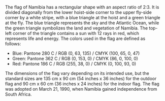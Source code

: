 The flag of Namibia has a rectangular shape with an aspect ratio of 2:3. It is divided diagonally from the lower hoist-side corner to the upper fly-side corner by a white stripe, with a blue triangle at the hoist and a green triangle at the fly. The blue triangle represents the sky and the Atlantic Ocean, while the green triangle symbolizes the land and vegetation of Namibia. The top-left corner of the triangle contains a sun with 12 rays in red, which represents life and energy. The colors used in the flag are defined as follows: 

- Blue: Pantone 280 C / RGB (0, 63, 135) / CMYK (100, 65, 0, 47)
- Green: Pantone 362 C / RGB (0, 153, 0) / CMYK (86, 0, 100, 0)
- Red: Pantone 186 C / RGB (255, 38, 0) / CMYK (0, 100, 93, 0)

The dimensions of the flag vary depending on its intended use, but the standard sizes are 135 cm x 90 cm (54 inches x 36 inches) for the outdoor flag and 90 cm x 60 cm (36 inches x 24 inches) for the indoor flag. The flag was adopted on March 21, 1990, when Namibia gained independence from South Africa.